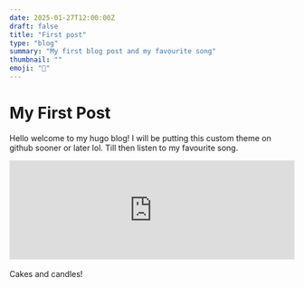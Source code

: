 ```yaml
---
date: 2025-01-27T12:00:00Z
draft: false
title: "First post"
type: "blog"
summary: "My first blog post and my favourite song"
thumbnail: ""
emoji: "👋"
---
```


# My First Post

Hello welcome to my hugo blog! I will be putting this custom theme on github sooner or later lol. Till then listen to my favourite song.

<div style="left: 0; width: 100%; height: 175px; position: relative;"><iframe src="https://embed.music.apple.com/nz/album/come-home-the-kids-miss-you/1618136433?i=1618136942" style="top: 0; left: 0; width: 100%; height: 100%; position: absolute; border: 0;" allowfullscreen allow="encrypted-media *; fullscreen *; clipboard-write *;"></iframe></div>
<br>
Cakes and candles!
